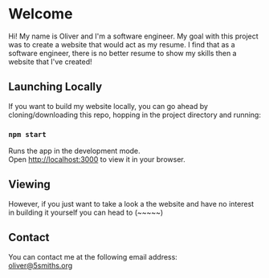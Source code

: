# Welcome

Hi! My name is Oliver and I'm a software engineer. My goal with this project was to create a website that would act as my resume. 
I find that as a software engineer, there is no better resume to show my skills then a website that I've created!

## Launching Locally

If you want to build my website locally, you can go ahead by cloning/downloading this repo, hopping in the project directory and running:

### `npm start`

Runs the app in the development mode.\
Open [http://localhost:3000](http://localhost:3000) to view it in your browser.

## Viewing

However, if you just want to take a look a the website and have no interest in
building it yourself you can head to (~~~~~)

## Contact

You can contact me at the following email address:\
[oliver@5smiths.org](oliver@5smiths.org)
